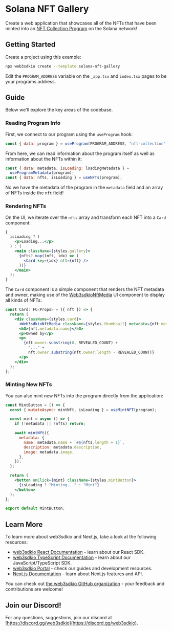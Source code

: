 # Solana NFT Gallery

Create a web application that showcases all of the NFTs that have been minted into an [NFT Collection Program](https://portal.web3sdk.io/pre-built-contracts/solana/nft-collection) on the Solana network!

## Getting Started

Create a project using this example:

```bash
npx web3sdkio create --template solana-nft-gallery
```

Edit the `PROGRAM_ADDRESS` variable on the `_app.tsx` and `index.tsx` pages to be your programs address.

## Guide

Below we'll explore the key areas of the codebase.

### Reading Program Info

First, we connect to our program using the `useProgram` hook:

```jsx
const { data: program } = useProgram(PROGRAM_ADDRESS, "nft-collection");
```

From here, we can read information about the program itself as well as information about the NFTs within it:

```jsx
const { data: metadata, isLoading: loadingMetadata } =
  useProgramMetadata(program);
const { data: nfts, isLoading } = useNFTs(program);
```

No we have the metadata of the program in the `metadata` field and an array of NFTs inside the `nft` field!

### Rendering NFTs

On the UI, we iterate over the `nfts` array and transform each NFT into a `Card` component:

```jsx
{
  isLoading ? (
    <p>Loading...</p>
  ) : (
    <main className={styles.gallery}>
      {nfts?.map((nft, idx) => (
        <Card key={idx} nft={nft} />
      ))}
    </main>
  );
}
```

The `Card` component is a simple component that renders the NFT metadata and owner, making use of the [Web3sdkioNftMedia](https://portal.web3sdk.io/ui-components/nft-renderer) UI component to display all kinds of NFTs:

```jsx
const Card: FC<Props> = ({ nft }) => {
  return (
    <div className={styles.card}>
      <Web3sdkioNftMedia className={styles.thumbnail} metadata={nft.metadata} />
      <h3>{nft.metadata.name}</h3>
      <p>Owned by</p>
      <p>
        {nft.owner.substring(0, REVEALED_COUNT) +
          "..." +
          nft.owner.substring(nft.owner.length - REVEALED_COUNT)}
      </p>
    </div>
  );
};
```

### Minting New NFTs

You can also mint new NFTs into the program directly from the application:

```jsx
const MintButton = () => {
  const { mutateAsync: mintNft, isLoading } = useMintNFT(program);

  const mint = async () => {
    if (!metadata || !nfts) return;

    await mintNft({
      metadata: {
        name: metadata.name + `#${nfts.length + 1}`,
        description: metadata.description,
        image: metadata.image,
      },
    });
  };

  return (
    <button onClick={mint} className={styles.mintButton}>
      {isLoading ? "Minting..." : "Mint"}
    </button>
  );
};

export default MintButton;
```

## Learn More

To learn more about web3sdkio and Next.js, take a look at the following resources:

- [web3sdkio React Documentation](https://docs.web3sdk.io/react) - learn about our React SDK.
- [web3sdkio TypeScript Documentation](https://docs.web3sdk.io/typescript) - learn about our JavaScript/TypeScript SDK.
- [web3sdkio Portal](https://docs.web3sdk.io) - check our guides and development resources.
- [Next.js Documentation](https://nextjs.org/docs) - learn about Next.js features and API.

You can check out [the web3sdkio GitHub organization](https://github.com/web3sdkio) - your feedback and contributions are welcome!

## Join our Discord!

For any questions, suggestions, join our discord at [https://discord.gg/web3sdkio](https://discord.gg/web3sdkio).
